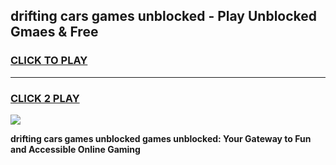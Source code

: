
## drifting cars games unblocked - Play Unblocked Gmaes & Free
<h3>
<a href="https://premium.freeplayer.one?title=drifting_cars_games_unblocked&ref=19F">CLICK TO PLAY</a></h3>
<hr>

<h3>
<a href="https://premium.freeplayer.one?title=drifting_cars_games_unblocked&ref=19F">CLICK 2 PLAY</a>
  
</h3>

<a href="https://premium.freeplayer.one?title=drifting_cars_games_unblocked&ref=19F/"><img src="https://clearcache.store/games.png"></a>


**drifting cars games unblocked games unblocked: Your Gateway to Fun and Accessible Online Gaming**
